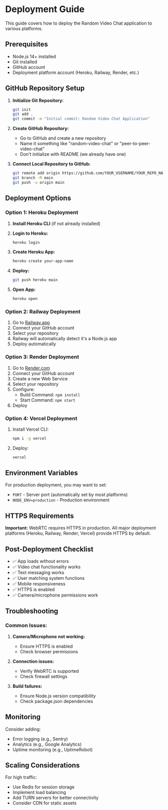 # Deployment Guide

This guide covers how to deploy the Random Video Chat application to various platforms.

## Prerequisites

- Node.js 14+ installed
- Git installed
- GitHub account
- Deployment platform account (Heroku, Railway, Render, etc.)

## GitHub Repository Setup

1. **Initialize Git Repository:**
   ```bash
   git init
   git add .
   git commit -m "Initial commit: Random Video Chat Application"
   ```

2. **Create GitHub Repository:**
   - Go to GitHub and create a new repository
   - Name it something like "random-video-chat" or "peer-to-peer-video-chat"
   - Don't initialize with README (we already have one)

3. **Connect Local Repository to GitHub:**
   ```bash
   git remote add origin https://github.com/YOUR_USERNAME/YOUR_REPO_NAME.git
   git branch -M main
   git push -u origin main
   ```

## Deployment Options

### Option 1: Heroku Deployment

1. **Install Heroku CLI** (if not already installed)

2. **Login to Heroku:**
   ```bash
   heroku login
   ```

3. **Create Heroku App:**
   ```bash
   heroku create your-app-name
   ```

4. **Deploy:**
   ```bash
   git push heroku main
   ```

5. **Open App:**
   ```bash
   heroku open
   ```

### Option 2: Railway Deployment

1. Go to [Railway.app](https://railway.app)
2. Connect your GitHub account
3. Select your repository
4. Railway will automatically detect it's a Node.js app
5. Deploy automatically

### Option 3: Render Deployment

1. Go to [Render.com](https://render.com)
2. Connect your GitHub account
3. Create a new Web Service
4. Select your repository
5. Configure:
   - Build Command: `npm install`
   - Start Command: `npm start`
6. Deploy

### Option 4: Vercel Deployment

1. Install Vercel CLI:
   ```bash
   npm i -g vercel
   ```

2. Deploy:
   ```bash
   vercel
   ```

## Environment Variables

For production deployment, you may want to set:

- `PORT` - Server port (automatically set by most platforms)
- `NODE_ENV=production` - Production environment

## HTTPS Requirements

**Important:** WebRTC requires HTTPS in production. All major deployment platforms (Heroku, Railway, Render, Vercel) provide HTTPS by default.

## Post-Deployment Checklist

- ✅ App loads without errors
- ✅ Video chat functionality works
- ✅ Text messaging works
- ✅ User matching system functions
- ✅ Mobile responsiveness
- ✅ HTTPS is enabled
- ✅ Camera/microphone permissions work

## Troubleshooting

### Common Issues:

1. **Camera/Microphone not working:**
   - Ensure HTTPS is enabled
   - Check browser permissions

2. **Connection issues:**
   - Verify WebRTC is supported
   - Check firewall settings

3. **Build failures:**
   - Ensure Node.js version compatibility
   - Check package.json dependencies

## Monitoring

Consider adding:
- Error logging (e.g., Sentry)
- Analytics (e.g., Google Analytics)
- Uptime monitoring (e.g., UptimeRobot)

## Scaling Considerations

For high traffic:
- Use Redis for session storage
- Implement load balancing
- Add TURN servers for better connectivity
- Consider CDN for static assets